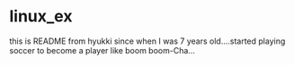 # linux_ex
this is README from hyukki
since when I was 7 years old....started playing soccer to become a player like boom boom-Cha...
